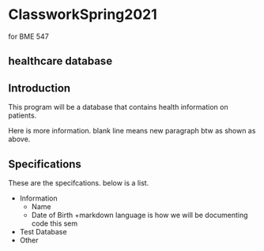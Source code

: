 # ClassworkSpring2021
for BME 547
## healthcare database
## Introduction
This program will be a database that contains health information on patients.

Here is more information.  blank line means new paragraph btw as shown as above. 
## Specifications
These are the specifcations. below is a list.
* Information
  + Name
  + Date of Birth
  +markdown language is how we will be documenting code this sem
* Test Database
* Other